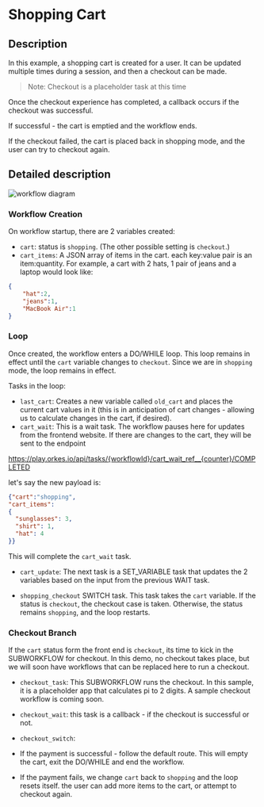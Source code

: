 # Shopping Cart

## Description

In this example, a shopping cart is created for a user.  It can be updated multiple times during a session, and then a checkout can be made.

>Note: Checkout is a placeholder task at this time

Once the checkout experience has completed, a callback occurs if the checkout was successful.

If successful - the cart is emptied and the workflow ends.

If the checkout failed, the cart is placed back in shopping mode, and the user can try to checkout again.

## Detailed description

![workflow diagram](https://raw.githubusercontent.com/conductor-sdk/conductor-examples/main/shopping_cart/images/review_cycle.png)


### Workflow Creation

On workflow startup, there are 2 variables created:

* `cart`: status is `shopping`. (The other possible setting is `checkout`.)
* `cart_items`:  A JSON array of items in the cart. each key:value pair is an item:quantity. For example, a cart with 2 hats, 1 pair of jeans and a laptop would look like:

```json
{
    "hat":2,
    "jeans":1,
    "MacBook Air":1
}
```

### Loop

Once created, the workflow enters a DO/WHILE loop.  This loop remains in effect until the `cart` variable changes to `checkout`.  Since we are in `shopping` mode, the loop remains in effect.

Tasks in the loop:

* `last_cart`: Creates a new variable called `old_cart` and places the current cart values in it (this is in anticipation of cart changes - allowing us to calculate changes in the cart, if desired).
* `cart_wait`: This is a wait task. The workflow pauses here for updates from the frontend website.  If there are changes to the cart, they will be sent to the endpoint

https://play.orkes.io/api/tasks/{workflowId}/cart_wait_ref__{counter}/COMPLETED

let's say the new payload is:

```json
{"cart":"shopping",
"cart_items":
{
  "sunglasses": 3,
  "shirt": 1,
  "hat": 4
}}
```

This will complete the `cart_wait` task.

* `cart_update`: The next task is a SET_VARIABLE task that updates the 2 variables based on the input from the previous WAIT task.

* `shopping_checkout` SWITCH task.  This task takes the `cart` variable.  If the status is `checkout`, the checkout case is taken. Otherwise, the status remains `shopping`, and the loop restarts.

### Checkout Branch

If the `cart` status form the front end is `checkout`, its time to kick in the SUBWORKFLOW for checkout.  In this demo, no checkout takes place, but we will soon have workflows that can be replaced here to run a checkout.

* `checkout_task`: This SUBWORKFLOW runs the checkout. In this sample, it is a placeholder app that calculates pi to 2 digits. A sample checkout workflow is coming soon.

* `checkout_wait`: this task is a callback - if the checkout is successful or not.

* `checkout_switch`: 

 * If the payment is successful - follow the default route. This will empty the cart, exit the DO/WHILE and end the workflow.  
 * If the payment fails, we change `cart` back to `shopping` and the loop resets itself.  the user can add more items to the cart, or attempt to checkout again.